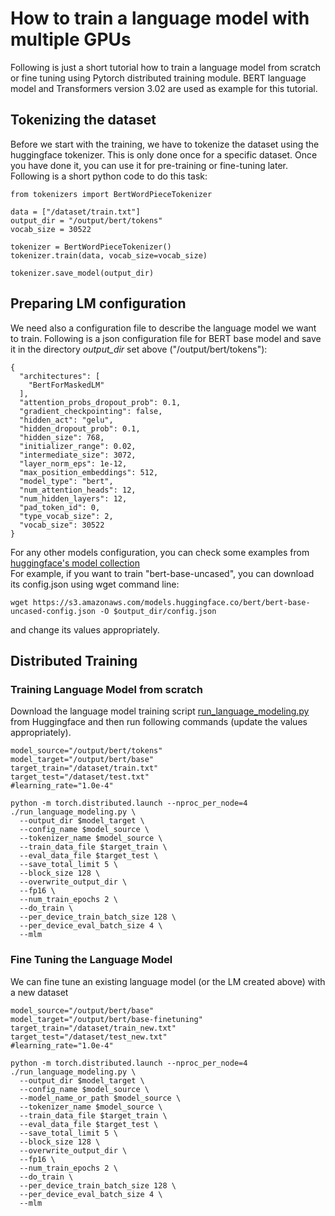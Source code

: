 # How to train a language model with multiple GPUs

Following is just a short tutorial how to train a language model from scratch or fine tuning using 
Pytorch distributed training module. BERT language model and Transformers 
version 3.02 are used as example for this tutorial.

## Tokenizing the dataset
Before we start with the training, we have to tokenize the dataset using the huggingface tokenizer. This is only 
done once for a specific dataset. Once you have done it, you can use it for pre-training or fine-tuning later. 
Following is a short python code to do this task:
```
from tokenizers import BertWordPieceTokenizer

data = ["/dataset/train.txt"]
output_dir = "/output/bert/tokens"
vocab_size = 30522

tokenizer = BertWordPieceTokenizer()
tokenizer.train(data, vocab_size=vocab_size)

tokenizer.save_model(output_dir)
```
## Preparing LM configuration
We need also a configuration file to describe the language model  we want to train. Following is a json 
configuration file for BERT base model and save it in the directory <i>output_dir</i> set above ("/output/bert/tokens"):
``` 
{
  "architectures": [
    "BertForMaskedLM"
  ],
  "attention_probs_dropout_prob": 0.1,
  "gradient_checkpointing": false,
  "hidden_act": "gelu",
  "hidden_dropout_prob": 0.1,
  "hidden_size": 768,
  "initializer_range": 0.02,
  "intermediate_size": 3072,
  "layer_norm_eps": 1e-12,
  "max_position_embeddings": 512,
  "model_type": "bert",
  "num_attention_heads": 12,
  "num_hidden_layers": 12,
  "pad_token_id": 0,
  "type_vocab_size": 2,
  "vocab_size": 30522
}
```
For any other models configuration, you can check some examples from [huggingface's model collection](https://huggingface.co/models)  
For example, if you want to train "bert-base-uncased", you can download its config.json using wget command line:
```
wget https://s3.amazonaws.com/models.huggingface.co/bert/bert-base-uncased-config.json -O $output_dir/config.json
```
and change its values appropriately.

## Distributed Training 
### Training Language Model from scratch
Download the language model training script [run_language_modeling.py](https://raw.githubusercontent.com/huggingface/transformers/v3.0.2/examples/language-modeling/run_language_modeling.py)
from Huggingface and then run following commands (update the values appropriately).     
```
model_source="/output/bert/tokens"
model_target="/output/bert/base"
target_train="/dataset/train.txt"
target_test="/dataset/test.txt"
#learning_rate="1.0e-4"

python -m torch.distributed.launch --nproc_per_node=4 ./run_language_modeling.py \
  --output_dir $model_target \
  --config_name $model_source \
  --tokenizer_name $model_source \
  --train_data_file $target_train \
  --eval_data_file $target_test \
  --save_total_limit 5 \
  --block_size 128 \
  --overwrite_output_dir \
  --fp16 \
  --num_train_epochs 2 \
  --do_train \
  --per_device_train_batch_size 128 \
  --per_device_eval_batch_size 4 \
  --mlm
```

### Fine Tuning the Language Model
We can fine tune an existing language model (or the LM created above) with a new dataset
```
model_source="/output/bert/base"
model_target="/output/bert/base-finetuning"
target_train="/dataset/train_new.txt"
target_test="/dataset/test_new.txt"
#learning_rate="1.0e-4"

python -m torch.distributed.launch --nproc_per_node=4 ./run_language_modeling.py \
  --output_dir $model_target \
  --config_name $model_source \
  --model_name_or_path $model_source \ 
  --tokenizer_name $model_source \
  --train_data_file $target_train \
  --eval_data_file $target_test \
  --save_total_limit 5 \
  --block_size 128 \
  --overwrite_output_dir \
  --fp16 \
  --num_train_epochs 2 \
  --do_train \
  --per_device_train_batch_size 128 \
  --per_device_eval_batch_size 4 \
  --mlm
```
